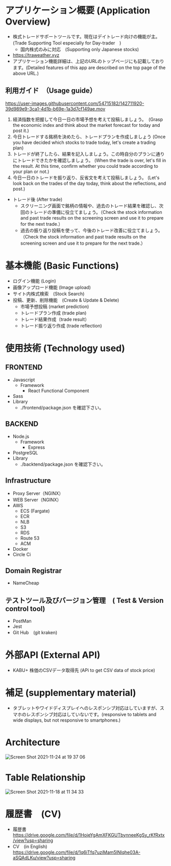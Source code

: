 # アプリケーション概要 (Application Overview)
* 株式トレードサポートツールです。現在はデイトレード向けの機能が主。(Trade Supporting Tool especially for Day-trader　)
  * 国内株式のみに対応　(Supporting only Japanese stocks)
* https://traweather.xyz
* アプリケーション機能詳細は、上記のURLのトップページにも記載しております。(Detailed features of this app are described on the top page of the above URL.)
## 利用ガイド　（Usage guide）
https://user-images.githubusercontent.com/54715182/142711920-39d989e9-3ca1-4d1b-b69e-1a3d7cf149ae.mov

1. 経済指数を把握して今日一日の市場予想を考えて投稿しましょう。　(Grasp the economic index and think about the market forecast for today and post it.)
1. 今日トレードする銘柄を決めたら、トレードプランを作成しましょう (Once you have decided which stocks to trade today, let's create a trading plan)
1. トレードが終了したら、結果を記入しましょう。この時自分のプランに通りにトレードできたかを確認しましょう。 (When the trade is over, let's fill in the result. At this time, confirm whether you could trade according to your plan or not.)
1. 今日一日のトレードを振り返り、反省文を考えて投稿しましょう。 (Let's look back on the trades of the day today, think about the reflections, and post.)

* トレード後 (After trade)
  * スクリーニング画面で銘柄の情報や、過去のトレード結果を確認し、次回のトレードの準備に役立てましょう。（Check the stock information and past trade results on the screening screen and use it to prepare for the next trade.）
  * 過去の振り返り投稿を使って、今後のトレード改善に役立てましょう。　（Check the stock information and past trade results on the screening screen and use it to prepare for the next trade.）


# 基本機能 (Basic Functions)
* ログイン機能 (Login)
* 画像アップロード機能 (Image upload)
* サイト内株式検索　(Stock Search)
* 投稿、更新、削除機能　(Create & Update & Delete)
  * 市場予想投稿 (market prediction)
  * トレードプラン作成 (trade plan)
  * トレード結果作成（trade result）
  * トレード振り返り作成 (trade reflection)

# 使用技術  (Technology used)
## FRONTEND
* Javascript
  * Framework
    * React Functional Component
* Sass
* Library
  * ./frontend/package.json を確認下さい。
## BACKEND
* Node.js
  * Framework
    * Express
* PostgreSQL
* Library
  * ./backtend/package.json を確認下さい。
## Infrastructure
* Proxy Server（NGINX）
* WEB Server（NGINX）
* AWS
  * ECS (Fargate)
  * ECR
  * NLB
  * S3
  * RDS
  * Route 53
  * ACM
* Docker
* Circle Ci
## Domain Registrar
* NameCheap
## テストツール及びバージョン管理　( Test & Version control tool)
* PostMan
* Jest
* Git Hub　(git kraken)

# 外部API (External API)
* KABU+ 株価のCSVデータ取得先 (APi to get CSV data of stock price)

# 補足 (supplementary material)
* タブレットやワイドディスプレイへのレスポンシブ対応はしていますが、スマホのレスポンシブ対応はしていないです。(responsive to tablets and wide displays, but not responsive to smartphones.)

# Architecture　
![Screen Shot 2021-11-24 at 19 37 06](https://user-images.githubusercontent.com/54715182/143222970-2bebe2cb-2e90-468c-a20a-251485ef94e8.png)

# Table Relationship
![Screen Shot 2021-11-18 at 11 34 33](https://user-images.githubusercontent.com/54715182/142341123-255130ce-2523-4aad-b7a1-799f8e745f94.png)


# 履歴書　(CV)
* 履歴書　
https://drive.google.com/file/d/1HojeYgAmXFKGUTbynneeKgSy_rKfRxtx/view?usp=sharing
* CV　(in English)
https://drive.google.com/file/d/1q6iTfq7uziMam5lNlqhe03A-aSQAdLKu/view?usp=sharing  
